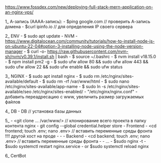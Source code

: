 https://www.fossdex.com/new/deploying-full-stack-mern-application-on-an-nginx-vps/

1_ А-запись (АААА-запись):
        - $ping google.com // проверить А-запись домена
        - $curl ipinfo.io // для определения IP своего сервера

2_ ENV
    - $ sudo apt update
    - NVM - https://www.digitalocean.com/community/tutorials/how-to-install-node-js-on-ubuntu-22-04#option-3-installing-node-using-the-node-version-manager 
            - $ curl -o- https://raw.githubusercontent.com/nvm-sh/nvm/v0.39.1/install.sh | bash
            - $ source ~/.bashrc
            - $ nvm install v18.15.0
    - $ npm install pm2 -g
    - $ sudo ufw allow 80 && sudo ufw allow 443 && sudo ufw allow 22 && sudo ufw enable && sudo ufw status

3_ NGINX
    - $ sudo apt install nginx
    - $ sudo rm /etc/nginx/sites-available/default
    - $ sudo rm -rf /var/www/html
    - $ sudo nano /etc/nginx/sites-available/app-name
    - $ sudo ln -s /etc/nginx/sites-available/seo /etc/nginx/sites-enabled/
    - "/etc/nginx/nginx.conf" - добавить переадресацию с www, увеличить размер загружаемых файлов

4_ DB 
    - DB // установка базы данных
    
5_ 
    - <git clone ... /var/www/> // клонирование всего проекта в папку контента nginx
        - git config --global credential.helper store
    - Frontend
        - <cd frontend; touch .env; nano .env> // вставить переменные среды фронта !!!! другой хост на проде
        - <npm install>
        - <npm run build>
    - Backend
        - <cd backend; touch .env; nano .env> // вставить переменные среды фронта
        - <pm2 start index.js>
        - ...
        - $sudo nginx -t
        - $sudo systemctl restart nginx.service 
            - or $sudo systemctl reload nginx


6_ CertBot



